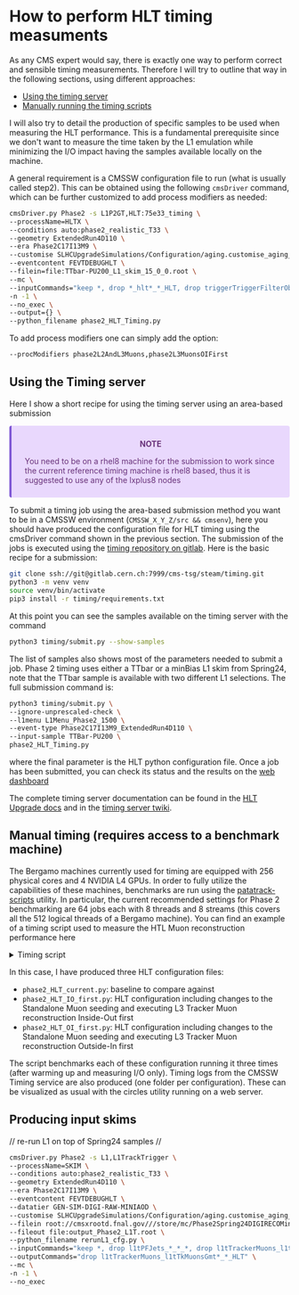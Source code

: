 # How to perform HLT timing measuments
As any CMS expert would say, there is exactly one way to perform correct and sensible timing measurements. Therefore I will try to outline that way in the following sections, using different approaches:
- [Using the timing server](#using-the-timing-server) 
- [Manually running the timing scripts](#manual-timing-requires-access-to-a-benchmark-machine)

I will also try to detail the production of specific samples to be used when measuring the HLT performance. This is a fundamental prerequisite since we don't want to measure the time taken by the L1 emulation while minimizing the I/O impact having the samples available locally on the machine. 

A general requirement is a CMSSW configuration file to run (what is usually called step2). This can be obtained using the following `cmsDriver` command, which can be further customized to add process modifiers as needed:
```bash
cmsDriver.py Phase2 -s L1P2GT,HLT:75e33_timing \
--processName=HLTX \
--conditions auto:phase2_realistic_T33 \
--geometry ExtendedRun4D110 \
--era Phase2C17I13M9 \
--customise SLHCUpgradeSimulations/Configuration/aging.customise_aging_1000 \
--eventcontent FEVTDEBUGHLT \
--filein=file:TTbar-PU200_L1_skim_15_0_0.root \
--mc \
--inputCommands="keep *, drop *_hlt*_*_HLT, drop triggerTriggerFilterObjectWithRefs_l1t*_*_HLT" \
-n -1 \
--no_exec \
--output={} \
--python_filename phase2_HLT_Timing.py
```
To add process modifiers one can simply add the option:
```bash
--procModifiers phase2L2AndL3Muons,phase2L3MuonsOIFirst
```

## Using the Timing server
Here I show a short recipe for using the timing server using an area-based submission 
<div class="warning" style='background-color:#E9D8FD; color: #69337A; border-left: solid #805AD5 4px; border-radius: 4px; padding:0.7em;'>
<span>
<p style='margin-top:1em; text-align:center'>
<b>NOTE</b></p>
<p style='margin-left:1em;'>
You need to be on a rhel8 machine for the submission to work since the current reference timing machine is rhel8 based, thus it is suggested to use any of the lxplus8 nodes
</span>
</div>

To submit a timing job using the area-based submission method you want to be in a CMSSW environment (`CMSSW_X_Y_Z/src && cmsenv`), here you should have produced the configuration file for HLT timing using the cmsDriver command shown in the previous section. The submission of the jobs is executed using the [timing repository on gitlab](https://gitlab.cern.ch/cms-tsg/steam/timing). Here is the basic recipe for a submission:
```bash
git clone ssh://git@gitlab.cern.ch:7999/cms-tsg/steam/timing.git
python3 -m venv venv
source venv/bin/activate
pip3 install -r timing/requirements.txt
```
At this point you can see the samples available on the timing server with the command
```bash
python3 timing/submit.py --show-samples
```
The list of samples also shows most of the parameters needed to submit a job. Phase 2 timing uses either a TTbar or a minBias L1 skim from Spring24, note that the TTbar sample is available with two different L1 selections. The full submission command is:
```bash
python3 timing/submit.py \
--ignore-unprescaled-check \
--l1menu L1Menu_Phase2_1500 \
--event-type Phase2C17I13M9_ExtendedRun4D110 \
--input-sample TTBar-PU200 \
phase2_HLT_Timing.py 
```
where the final parameter is the HLT python configuration file.
Once a job has been submitted, you can check its status and the results on the [web dashboard](https://cmshlttiming.app.cern.ch/)

The complete timing server documentation can be found in the [HLT Upgrade docs](https://cmshltupgrade.docs.cern.ch/RunningInstructions/#timing) and in the [timing server twiki](https://twiki.cern.ch/twiki/bin/viewauth/CMS/TriggerStudiesTiming).



## Manual timing (requires access to a benchmark machine)
The Bergamo machines currently used for timing are equipped with 256 physical cores and 4 NVIDIA L4 GPUs. In order to fully utilize the capabilities of these machines, benchmarks are run using the [patatrack-scripts](https://github.com/cms-patatrack/patatrack-scripts) utility. In particular, the current recommended settings for Phase 2 benchmarking are 64 jobs each with 8 threads and 8 streams (this covers all the 512 logical threads of a Bergamo machine). 
You can find an example of a timing script used to measure the HTL Muon reconstruction performance here

<details>
<summary> Timing script </summary>

```bash
#! /bin/bash

hlt_config_names=("current" "IO_first" "OI_first")

echo "Starting HLT benchmark for configurations ${hlt_config_names[@]}"

for config_name in "${hlt_config_names[@]}"; do
  echo "Configuration: $config_name"
  jobs=64
  threads=8
  streams=8
  events=1000
  logdir="logs.$config_name.${jobs}j.${threads}t.${streams}s"
  cfg="phase2_HLT_${config_name}.py"

  # Download patatrack-scripts, if they are not there already.
  if [ ! -d 'patatrack-scripts' ]; then
    echo "Cloning patatrack-scripts repository"
    git clone https://github.com/cms-patatrack/patatrack-scripts --depth 1
  fi

  if [ ! -d "${logdir}" ]; then
    echo "Creating directory for the logs at ${logdir}"
    mkdir -p ${logdir}
  fi

  patatrack-scripts/benchmark -j ${jobs} -t ${threads} -s ${streams} -e ${events} --run-io-benchmark \
    -k Phase2Timing_resources.json --event-skip 100 --event-resolution 25 --wait 30 \
    --logdir ${logdir} -- ${cfg} | tee ${logdir}/output.log
  mergeResourcesJson.py ${logdir}/step*/pid*/Phase2Timing_resources.json > Phase2Timing_resources.json

  script_dir=$(dirname -- "$0")
  if [ -f "$script_dir/augmentResources.py" ]; then
    echo "Running augmentResources.py"
    python3 $script_dir/augmentResources.py
  fi

  cp -p Phase2Timing_resources.json ${logdir}
  cp -p Phase2Timing_resources_abs.json ${logdir}
  cp -p ${cfg} ${logdir}

done

echo "All HLT configurations have been processed successfully."
```

</details>

In this case, I have produced three HLT configuration files:

- `phase2_HLT_current.py`: baseline to compare against
- `phase2_HLT_IO_first.py`: HLT configuration including changes to the Standalone Muon seeding and executing L3 Tracker Muon reconstruction Inside-Out first
- `phase2_HLT_OI_first.py`: HLT configuration including changes to the Standalone Muon seeding and executing L3 Tracker Muon reconstruction Outside-In first

The script benchmarks each of these configuration running it three times (after warming up and measuring I/O only). Timing logs from the CMSSW Timing service are also produced (one folder per configuration). These can be visualized as usual with the circles utility running on a web server.

## Producing input skims
// re-run L1 on top of Spring24 samples //
```bash
cmsDriver.py Phase2 -s L1,L1TrackTrigger \
--processName=SKIM \
--conditions auto:phase2_realistic_T33 \
--geometry ExtendedRun4D110 \
--era Phase2C17I13M9 \
--eventcontent FEVTDEBUGHLT \
--datatier GEN-SIM-DIGI-RAW-MINIAOD \
--customise SLHCUpgradeSimulations/Configuration/aging.customise_aging_1000,Configuration/DataProcessing/Utils.addMonitoring,L1Trigger/Configuration/customisePhase2FEVTDEBUGHLT.customisePhase2FEVTDEBUGHLT,L1Trigger/Configuration/customisePhase2TTOn110.customisePhase2TTOn110 \
--filein root://cmsxrootd.fnal.gov///store/mc/Phase2Spring24DIGIRECOMiniAOD/TT_TuneCP5_14TeV-powheg-pythia8/GEN-SIM-DIGI-RAW-MINIAOD/PU200_AllTP_140X_mcRun4_realistic_v4-v1/2560000/11d1f6f0-5f03-421e-90c7-b5815197fc85.root \
--fileout file:output_Phase2_L1T.root \
--python_filename rerunL1_cfg.py \
--inputCommands="keep *, drop l1tPFJets_*_*_*, drop l1tTrackerMuons_l1tTkMuonsGmt*_*_HLT" \
--outputCommands="drop l1tTrackerMuons_l1tTkMuonsGmt*_*_HLT" \
--mc \
-n -1 \
--no_exec
```